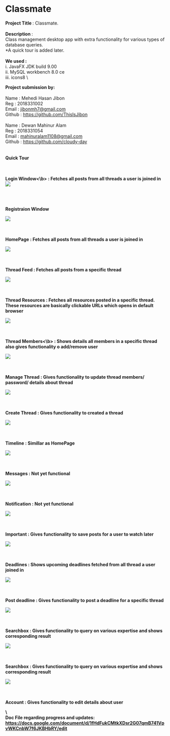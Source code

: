 # Classmate
<b>Project Title </b> : Classmate. \
 \
<b>Description </b> : \
Class management desktop app with extra functionality for various types of database queries. \
*A quick tour is added later. \
 \
 <b>We used : </b> \
 i. JavaFX JDK build 9.00 \
 ii. MySQL workbench 8.0 ce \
 iii. icons8    \ 

<b>Project submission by: </b> \
 \
Name : Mehedi Hasan Jibon \
Reg : 2018331002 \
Email : jibonmh7@gmail.com \
Github : https://github.com/ThisIsJibon \
 \
Name : Dewan Mahinur Alam \
Reg : 2018331054 \
Email : mahinuralam1108@gmail.com \
Github :  https://github.com/cloudy-day \
 \
 \
 <b>Quick Tour</b> 
 <br/>
 
<br/><br/>
<b>Login Window<\b> : 
Fetches all posts from all threads a user is joined in <br/>
![](https://github.com/ThisIsJibon/Classmate/blob/master/resources/images/Screenshot(45).png)

<br/><br/>

Registraion Window<br/>

![](https://github.com/ThisIsJibon/Classmate/blob/master/resources/images/Screenshot(46).png)

<br/><br/>
<b>HomePage </b> : Fetches all posts from all threads a user is joined in <br/>



![](https://github.com/ThisIsJibon/Classmate/blob/master/resources/images/Screenshot(47).png)

<br/><br/>
<b>Thread Feed </b> : Fetches all posts from a specific thread <br/>



![](https://github.com/ThisIsJibon/Classmate/blob/master/resources/images/Screenshot(48).png)


<br/><br/>
<b>Thread Resources </b> : Fetches all resources posted in a specific thread. These resources are basically clickable URLs which opens in default browser <br/>


![](https://github.com/ThisIsJibon/Classmate/blob/master/resources/images/Screenshot(49).png)


<br/><br/>
<b>Thread Members<\b> : Shows details all members in a specific thread also gives functionality o add/remove user <br/>


![](https://github.com/ThisIsJibon/Classmate/blob/master/resources/images/Screenshot(50).png)


<br/><br/>
<b>Manage Thread  </b> : Gives functionality to update thread members/ password/ details about thread <br/>


![](https://github.com/ThisIsJibon/Classmate/blob/master/resources/images/Screenshot(51).png)

<br/><br/>
<b>Create Thread  </b> : Gives functionality to created a thread <br/>



![](https://github.com/ThisIsJibon/Classmate/blob/master/resources/images/Screenshot(52).png)



<br/><br/>
<b>Timeline  </b> : Simillar as HomePage <br/>


![](https://github.com/ThisIsJibon/Classmate/blob/master/resources/images/Screenshot(53).png)


<br/><br/>
<b>Messages  </b> : Not yet functional <br/>


![](https://github.com/ThisIsJibon/Classmate/blob/master/resources/images/Screenshot(54).png)



<br/><br/>
<b>Notification  </b> : Not yet functional <br/>


![](https://github.com/ThisIsJibon/Classmate/blob/master/resources/images/Screenshot(55).png)


<br/><br/>
<b>Important </b> : Gives functionality to save posts for a user to watch later <br/>



![](https://github.com/ThisIsJibon/Classmate/blob/master/resources/images/Screenshot(56).png)

<br/><br/>
<b>Deadlines </b> : Shows upcoming deadlines fetched from all thread a user joined in <br/>



![](https://github.com/ThisIsJibon/Classmate/blob/master/resources/images/Screenshot(57).png)



<br/><br/>
<b>Post deadline </b> : Gives functionality to post a deadline for a specific thread <br/>

![](https://github.com/ThisIsJibon/Classmate/blob/master/resources/images/Screenshot(58).png)



<br/><br/>
<b>Searchbox </b> : Gives functionality to query on various expertise and shows corresponding result <br/>

![](https://github.com/ThisIsJibon/Classmate/blob/master/resources/images/Screenshot(59).png)



<br/><br/>
<b>Searchbox </b> : Gives functionality to query on various expertise and shows corresponding result <br/>


![](https://github.com/ThisIsJibon/Classmate/blob/master/resources/images/Screenshot(60).png)



<br/><br/>
<b>Account </b> : Gives functionality to edit details about user <br/>


\ 
\
Doc File regarding progress and updates: \
https://docs.google.com/document/d/1fHdFukCMtkXDsr2G07qmB741VpvWKCnbW7f6JKBHbRY/edit

